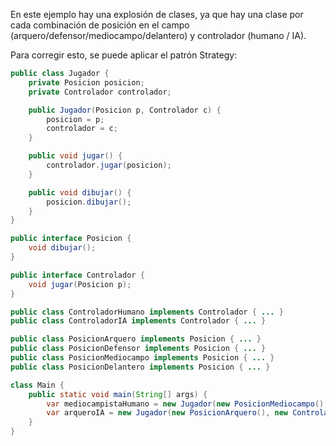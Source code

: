 En este ejemplo hay una explosión de clases, ya que hay una clase por cada combinación de posición en el campo (arquero/defensor/mediocampo/delantero) y controlador (humano / IA).

Para corregir esto, se puede aplicar el patrón Strategy:

```java
public class Jugador {
    private Posicion posicion;
    private Controlador controlador;

    public Jugador(Posicion p, Controlador c) {
        posicion = p;
        controlador = c;
    }

    public void jugar() {
        controlador.jugar(posicion);
    }

    public void dibujar() {
        posicion.dibujar();
    }
}

public interface Posicion {
    void dibujar();
}

public interface Controlador {
    void jugar(Posicion p);
}

public class ControladorHumano implements Controlador { ... }
public class ControladorIA implements Controlador { ... }

public class PosicionArquero implements Posicion { ... }
public class PosicionDefensor implements Posicion { ... }
public class PosicionMediocampo implements Posicion { ... }
public class PosicionDelantero implements Posicion { ... }

class Main {
    public static void main(String[] args) {
        var mediocampistaHumano = new Jugador(new PosicionMediocampo(), new ControladorHumano());
        var arqueroIA = new Jugador(new PosicionArquero(), new ControladorIA());
    }
}
```
